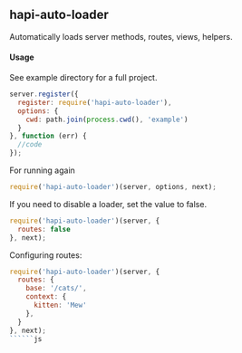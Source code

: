 ## hapi-auto-loader

Automatically loads server methods, routes, views, helpers.

#### Usage

See example directory for a full project.

```js
server.register({
  register: require('hapi-auto-loader'),
  options: {
    cwd: path.join(process.cwd(), 'example')
  }
}, function (err) {
  //code
});
```

For running again
```js
require('hapi-auto-loader')(server, options, next);
```

If you need to disable a loader, set the value to false.

```js
require('hapi-auto-loader')(server, {
  routes: false
}, next);
```

Configuring routes:

```js
require('hapi-auto-loader')(server, {
  routes: {
    base: '/cats/',
    context: {
      kitten: 'Mew'
    },
  }
}, next);
``````js
